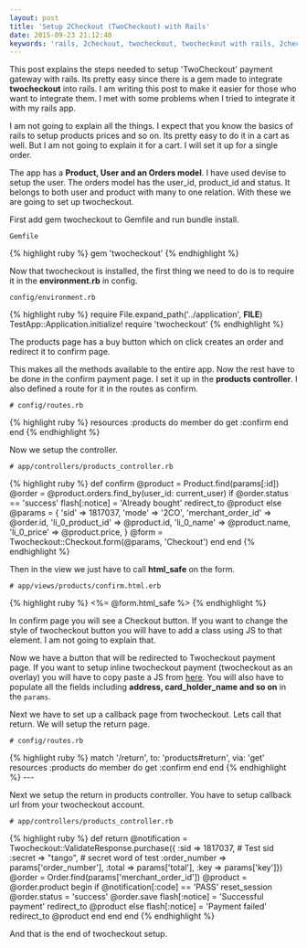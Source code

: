 ```yaml
---
layout: post
title: 'Setup 2Checkout (TwoCheckout) with Rails'
date: 2015-09-23 21:12:40
keywords: 'rails, 2checkout, twocheckout, twocheckout with rails, 2checkout with rails'
---
```

This post explains the steps needed to setup 'TwoCheckout' payment gateway with rails. Its pretty easy since there is a gem made to integrate **twocheckout** into rails. I am writing this post to make it easier for those who want to integrate them. I met with some problems when I tried to integrate it with my rails app.

I am not going to explain all the things. I expect that you know the basics of rails to setup products prices and so on. Its pretty easy to do it in a cart as well. But I am not going to explain it for a cart. I will set it up for a single order.

The app has a **Product, User and an Orders model**. I have used devise to setup the user. The orders model has the user_id, product_id and status. It belongs to both user and product with many to one relation. With these we are going to set up twocheckout. 

First add gem twocheckout to Gemfile and run bundle install.

    Gemfile
{% highlight ruby %}
gem 'twocheckout'
{% endhighlight %}
    
Now that twocheckout is installed, the first thing we need to do is to require it in the **environment.rb** in config.

    config/environment.rb
{% highlight ruby %}
require File.expand_path('../application', __FILE__)
TestApp::Application.initialize!
require 'twocheckout'
{% endhighlight %}
    
The products page has a buy button which on click creates an order and redirect it to confirm page.

This makes all the methods available to the entire app. Now the rest have to be done in the confirm payment page. I set it up in the **products controller**. I also defined a route for it in the routes as confirm.

    # config/routes.rb
{% highlight ruby %}
resources :products do
  member do
    get :confirm
  end
end
{% endhighlight %}
    
Now we setup the controller. 

    # app/controllers/products_controller.rb
{% highlight ruby %}
def confirm
  @product = Product.find(params[:id])
  @order = @product.orders.find_by(user_id: current_user)
  if @order.status == 'success'
    flash[:notice] = 'Already bought'
    redirect_to @product
  else
    @params = { 'sid' => 1817037,
                'mode' => '2CO',
                'merchant_order_id' => @order.id,
                'li_0_product_id' => @product.id,
                'li_0_name' => @product.name,
                'li_0_price' => @product.price,
              }
    @form = Twocheckout::Checkout.form(@params, 'Checkout')
  end
end
{% endhighlight %}
    
Then in the view we just have to call **html_safe** on the form.

    # app/views/products/confirm.html.erb
{% highlight ruby %}
<%= @form.html_safe %>
{% endhighlight %}
    
In confirm page you will see a Checkout button. If you want to change the style of twocheckout button  you will have to add a class using JS to that element. I am not going to explain that.

Now we have a button that will be redirected to Twocheckout payment page. If you want to setup inline twocheckout payment (twocheckout as an overlay) you will have to copy paste a JS from [here](https://www.2checkout.com/static/checkout/javascript/direct.min.js). You will also have to populate all the fields including **address, card_holder_name and so on** in the `params`.

Next we have to set up a callback page from twocheckout. Lets call that return. We will setup the return page.

    # config/routes.rb
{% highlight ruby %}
match '/return', to: 'products#return', via: 'get'
resources :products do
  member do
    get :confirm
  end
end
{% endhighlight %}
    ---
    
Next we setup the return in products controller. You have to setup callback url from your twocheckout account.

    # app/controllers/products_controller.rb
{% highlight ruby %}
def return
  @notification = Twocheckout::ValidateResponse.purchase({
                    :sid => 1817037,   # Test sid
                    :secret => "tango",   # secret word of test
                    :order_number => params['order_number'], 
                    :total => params['total'], 
                    :key => params['key']})
  @order = Order.find(params['merchant_order_id'])
  @product = @order.product
  begin
    if @notification[:code] == 'PASS'
      reset_session
      @order.status = 'success'
      @order.save
      flash[:notice] = 'Successful payment'
      redirect_to @product
    else
      flash[:notice] = 'Payment failed'
      redirect_to @product
    end
  end
end
{% endhighlight %}
    
And that is the end of twocheckout setup.
